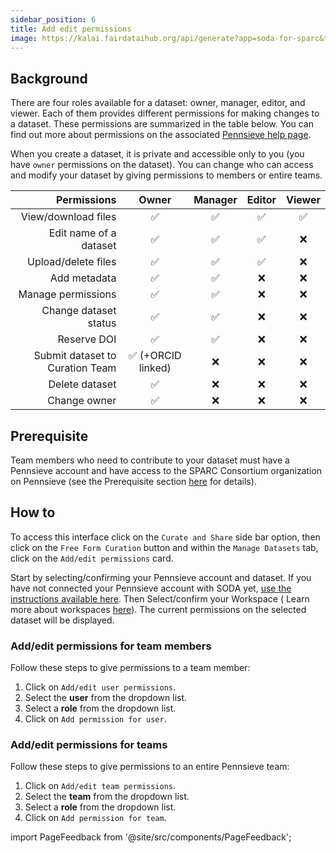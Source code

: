 ```yaml
---
sidebar_position: 6
title: Add edit permissions
image: https://kalai.fairdataihub.org/api/generate?app=soda-for-sparc&title=Add%2Fedit%20permissions&description=Manage%20Dataset
---
```


## Background

There are four roles available for a dataset: owner, manager, editor, and viewer. Each of them provides different permissions for making changes to a dataset. These permissions are summarized in the table below. You can find out more about permissions on the associated [Pennsieve help page](https://docs.pennsieve.io/docs/dataset-permissions).

When you create a dataset, it is private and accessible only to you (you have `owner` permissions on the dataset). You can change who can access and modify your dataset by giving permissions to members or entire teams.

|                     Permissions |       Owner        | Manager | Editor | Viewer |
| ------------------------------: | :----------------: | :-----: | :----: | :----: |
|             View/download files |         ✅         |   ✅    |   ✅   |   ✅   |
|          Edit name of a dataset |         ✅         |   ✅    |   ✅   |   ❌   |
|             Upload/delete files |         ✅         |   ✅    |   ✅   |   ❌   |
|                    Add metadata |         ✅         |   ✅    |   ❌   |   ❌   |
|              Manage permissions |         ✅         |   ✅    |   ❌   |   ❌   |
|           Change dataset status |         ✅         |   ✅    |   ❌   |   ❌   |
|                     Reserve DOI |         ✅         |   ✅    |   ❌   |   ❌   |
| Submit dataset to Curation Team | ✅ (+ORCID linked) |   ❌    |   ❌   |   ❌   |
|                  Delete dataset |         ✅         |   ❌    |   ❌   |   ❌   |
|                    Change owner |         ✅         |   ❌    |   ❌   |   ❌   |

## Prerequisite

Team members who need to contribute to your dataset must have a Pennsieve account and have access to the SPARC Consortium organization on Pennsieve (see the Prerequisite section [here](../manage-dataset/connect-your-pennsieve-account-with-soda) for details).

## How to

To access this interface click on the `Curate and Share` side bar option, then click on the `Free Form Curation` button and within the `Manage Datasets` tab, click on the `Add/edit permissions` card.

Start by selecting/confirming your Pennsieve account and dataset. If you have not connected your Pennsieve account with SODA yet, [use the instructions available here](./connect-your-pennsieve-account-with-soda). Then Select/confirm your Workspace ( Learn more about workspaces [here](../../how-to/how-to-use-workspaces.md)). The current permissions on the selected dataset will be displayed.

### Add/edit permissions for team members

Follow these steps to give permissions to a team member:

1. Click on `Add/edit user permissions`.
2. Select the **user** from the dropdown list.
3. Select a **role** from the dropdown list.
4. Click on `Add permission for user`.

<!-- ![](https://github.com/fairdataihub/SODA-for-SPARC/blob/main/docs/documentation/Manage-datasets/Manage-permissions/add-permissions.gif?raw=true) -->

### Add/edit permissions for teams

Follow these steps to give permissions to an entire Pennsieve team:

1. Click on `Add/edit team permissions`.
2. Select the **team** from the dropdown list.
3. Select a **role** from the dropdown list.
4. Click on `Add permission for team`.

import PageFeedback from '@site/src/components/PageFeedback';

<PageFeedback />

